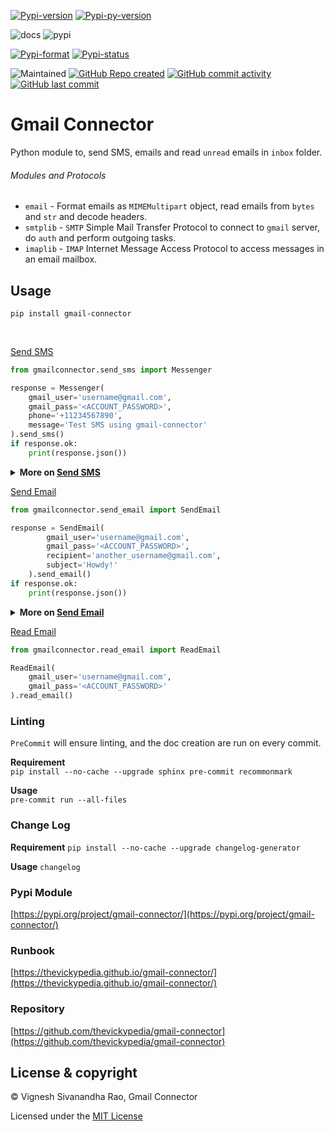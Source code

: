 [![Pypi-version](https://img.shields.io/pypi/v/gmail-connector)](https://pypi.org/project/gmail-connector)
[![Pypi-py-version](https://img.shields.io/pypi/pyversions/gmail-connector)](https://pypi.org/project/gmail-connector)

![docs](https://github.com/thevickypedia/gmail-connector/actions/workflows/docs.yml/badge.svg)
![pypi](https://github.com/thevickypedia/gmail-connector/actions/workflows/python-publish.yml/badge.svg)

[![Pypi-format](https://img.shields.io/pypi/format/gmail-connector)](https://pypi.org/project/gmail-connector/#files)
[![Pypi-status](https://img.shields.io/pypi/status/gmail-connector)](https://pypi.org/project/gmail-connector)

![Maintained](https://img.shields.io/maintenance/yes/2021)
[![GitHub Repo created](https://img.shields.io/date/1599432310)](https://api.github.com/repos/thevickypedia/gmail-connector)
[![GitHub commit activity](https://img.shields.io/github/commit-activity/y/thevickypedia/gmail-connector)](https://api.github.com/repos/thevickypedia/gmail-connector)
[![GitHub last commit](https://img.shields.io/github/last-commit/thevickypedia/gmail-connector)](https://api.github.com/repos/thevickypedia/gmail-connector)

# Gmail Connector
Python module to, send SMS, emails and read `unread` emails in `inbox` folder.

###### Modules and Protocols
- `email` - Format emails as `MIMEMultipart` object, read emails from `bytes` and `str` and decode headers.
- `smtplib` - `SMTP` Simple Mail Transfer Protocol to connect to `gmail` server, do `auth` and perform outgoing tasks.
- `imaplib` - `IMAP` Internet Message Access Protocol to access messages in an email mailbox.

## Usage
`pip install gmail-connector`

<br>

[Send SMS](https://github.com/thevickypedia/gmail-connector/blob/master/gmailconnector/send_sms.py)
```python
from gmailconnector.send_sms import Messenger

response = Messenger(
    gmail_user='username@gmail.com',
    gmail_pass='<ACCOUNT_PASSWORD>',
    phone='+11234567890',
    message='Test SMS using gmail-connector'
).send_sms()
if response.ok:
    print(response.json())
```
<details>
<summary><strong>More on <a href="https://github.com/thevickypedia/gmail-connector/blob/master/gmailconnector/send_sms.py">Send SMS</a></strong></summary>

###### Additional args:
- **subject:** Subject of the message. Defaults to `Message from GmailConnector`
- **carrier:** Use any of ``at&t``, ``t-mobile``, ``verizon``, ``boost``, ``cricket``, ``us-cellular``. Defaults to `t-mobile`.
- **sms_gateway:** SMS gateway of the carrier. Defaults to ``tmomail.net`` since the default carrier is ``t-mobile``.
- **delete_sent:** Boolean flag to delete the outbound email from SentItems. Defaults to ``True``

> Note: If known, using the `sms_gateway` will ensure proper delivery of the SMS.
</details>

[Send Email](https://github.com/thevickypedia/gmail-connector/blob/master/gmailconnector/send_email.py)
```python
from gmailconnector.send_email import SendEmail

response = SendEmail(
        gmail_user='username@gmail.com',
        gmail_pass='<ACCOUNT_PASSWORD>',
        recipient='another_username@gmail.com',
        subject='Howdy!'
    ).send_email()
if response.ok:
    print(response.json())
```
<details>
<summary><strong>More on <a href="https://github.com/thevickypedia/gmail-connector/blob/master/gmailconnector/send_email.py">Send Email</a></strong></summary>

###### Additional args:
- **body:** Body of the email. Defaults to blank.
- **attachment:** Filename that has to be attached.
- **cc:** Email address of the recipient to whom the email has to be CC'd.
- **bcc:** Email address of the recipient to whom the email has to be BCC'd.

> Note: To send email to more than one recipient, wrap `recipient`/`cc`/`bcc` in a list.
>
> `recipient=['username1@gmail.com', 'username2@gmail.com']`
</details>

[Read Email](https://github.com/thevickypedia/gmail-connector/blob/master/gmailconnector/read_email.py)
```python
from gmailconnector.read_email import ReadEmail

ReadEmail(
    gmail_user='username@gmail.com',
    gmail_pass='<ACCOUNT_PASSWORD>'
).read_email()
```

### Linting
`PreCommit` will ensure linting, and the doc creation are run on every commit.

**Requirement**
<br>
`pip install --no-cache --upgrade sphinx pre-commit recommonmark`

**Usage**
<br>
`pre-commit run --all-files`

### Change Log
**Requirement**
`pip install --no-cache --upgrade changelog-generator`

**Usage**
`changelog`

### Pypi Module
[https://pypi.org/project/gmail-connector/](https://pypi.org/project/gmail-connector/)

### Runbook
[https://thevickypedia.github.io/gmail-connector/](https://thevickypedia.github.io/gmail-connector/)

### Repository
[https://github.com/thevickypedia/gmail-connector](https://github.com/thevickypedia/gmail-connector)

## License & copyright

&copy; Vignesh Sivanandha Rao, Gmail Connector

Licensed under the [MIT License](https://github.com/thevickypedia/gmail-connector/blob/master/LICENSE)
